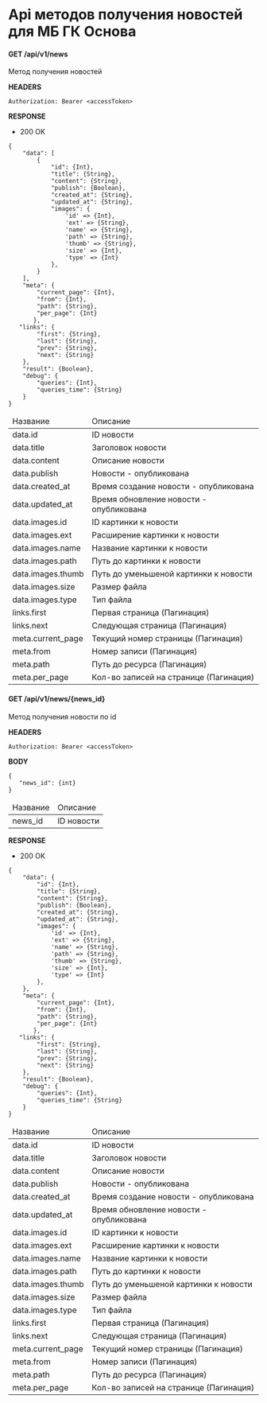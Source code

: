 # Api методов получения новостей для МБ ГК Основа

#### GET /api/v1/news

Метод получения новостей 

<b>HEADERS</b>

```
Authorization: Bearer <accessToken>
```

<b>RESPONSE</b>

+ 200 OK

```
{
    "data": [
        {
            "id": {Int},
            "title": {String},
            "content": {String},
            "publish": {Boolean},
            "created_at": {String},
            "updated_at": {String},
            "images": {
                'id' => {Int},
                'ext' => {String},
                'name' => {String},
                'path' => {String},
                'thumb' => {String},
                'size' => {Int},
                'type' => {Int}
            },
        }
    ],
    "meta": {
        "current_page": {Int},
        "from": {Int},
        "path": {String},
        "per_page": {Int}
       }, 
   "links": {
        "first": {String},
        "last": {String},
        "prev": {String},
        "next": {String}
    }, 
    "result": {Boolean},
    "debug": {
        "queries": {Int},
        "queries_time": {String}
    }
}
```

<table>
    <thead>
        <tr>
            <td>Название</td>
            <td>Описание</td>
        </tr>
    </thead>
    <tbody>
        <tr>
            <td>data.id</td>
            <td>ID новости</td>
        </tr>
        <tr>
            <td>data.title</td>
            <td>Заголовок новости</td>
        </tr>
        <tr>
            <td>data.content</td>
            <td>Описание новости</td>
        </tr>
        <tr>
            <td>data.publish</td>
            <td>Новости - опубликована</td>
        </tr>
        <tr>
            <td>data.created_at</td>
            <td>Время создание новости - опубликована</td>
        </tr>
        <tr>
            <td>data.updated_at</td>
            <td>Время обновление новости - опубликована</td>
        </tr>
        <tr>
            <td>data.images.id</td>
            <td>ID картинки к новости</td>
        </tr>
        <tr>
            <td>data.images.ext</td>
            <td>Расширение картинки к новости</td>
        </tr>
        <tr>
            <td>data.images.name</td>
            <td>Название картинки к новости</td>
        </tr>
        <tr>
            <td>data.images.path</td>
            <td>Путь до картинки к новости</td>
        </tr>
        <tr>
            <td>data.images.thumb</td>
            <td>Путь до уменьшеной картинки к новости</td>
        </tr>
        <tr>
            <td>data.images.size</td>
            <td>Размер файла</td>
        </tr>
        <tr>
            <td>data.images.type</td>
            <td>Тип файла</td>
        </tr>
        <tr>
            <td>links.first</td>
            <td>Первая страница (Пагинация)</td>
        </tr>
        <tr>
            <td>links.next</td>
            <td>Следующая страница (Пагинация)</td>
        </tr>
        <tr>
            <td>meta.current_page</td>
            <td>Текущий номер страницы (Пагинация)</td>
        </tr>
        <tr>
            <td>meta.from</td>
            <td>Номер записи (Пагинация)</td>
        </tr>
        <tr>
            <td>meta.path</td>
            <td>Путь до ресурса (Пагинация)</td>
        </tr>
        <tr>
            <td>meta.per_page</td>
            <td>Кол-во записей на странице (Пагинация)</td>
        </tr>
    </tbody>
</table>

#### GET /api/v1/news/{news_id}

Метод получения новости по id 

<b>HEADERS</b>

```
Authorization: Bearer <accessToken>
```

<b>BODY</b>
 ```
{
    "news_id": {int}
}
```

<table>
    <thead>
        <tr>
            <td>Название</td>
            <td>Описание</td>
        </tr>
    </thead>
    <tbody>
         <tr>
            <td>news_id</td>
            <td>ID новости</td>
        </tr>
    </tbody>
</table> 

<b>RESPONSE</b>

+ 200 OK

```
{
    "data": {
        "id": {Int},
        "title": {String},
        "content": {String},
        "publish": {Boolean},
        "created_at": {String},
        "updated_at": {String},
        "images": {
            'id' => {Int},
            'ext' => {String},
            'name' => {String},
            'path' => {String},
            'thumb' => {String},
            'size' => {Int},
            'type' => {Int}
        },
    },
    "meta": {
        "current_page": {Int},
        "from": {Int},
        "path": {String},
        "per_page": {Int}
       }, 
   "links": {
        "first": {String},
        "last": {String},
        "prev": {String},
        "next": {String}
    }, 
    "result": {Boolean},
    "debug": {
        "queries": {Int},
        "queries_time": {String}
    }
}
```

<table>
    <thead>
        <tr>
            <td>Название</td>
            <td>Описание</td>
        </tr>
    </thead>
    <tbody>
        <tr>
            <td>data.id</td>
            <td>ID новости</td>
        </tr>
        <tr>
            <td>data.title</td>
            <td>Заголовок новости</td>
        </tr>
        <tr>
            <td>data.content</td>
            <td>Описание новости</td>
        </tr>
        <tr>
            <td>data.publish</td>
            <td>Новости - опубликована</td>
        </tr>
        <tr>
            <td>data.created_at</td>
            <td>Время создание новости - опубликована</td>
        </tr>
        <tr>
            <td>data.updated_at</td>
            <td>Время обновление новости - опубликована</td>
        </tr>
        <tr>
            <td>data.images.id</td>
            <td>ID картинки к новости</td>
        </tr>
        <tr>
            <td>data.images.ext</td>
            <td>Расширение картинки к новости</td>
        </tr>
        <tr>
            <td>data.images.name</td>
            <td>Название картинки к новости</td>
        </tr>
        <tr>
            <td>data.images.path</td>
            <td>Путь до картинки к новости</td>
        </tr>
        <tr>
            <td>data.images.thumb</td>
            <td>Путь до уменьшеной картинки к новости</td>
        </tr>
        <tr>
            <td>data.images.size</td>
            <td>Размер файла</td>
        </tr>
        <tr>
            <td>data.images.type</td>
            <td>Тип файла</td>
        </tr>
        <tr>
            <td>links.first</td>
            <td>Первая страница (Пагинация)</td>
        </tr>
        <tr>
            <td>links.next</td>
            <td>Следующая страница (Пагинация)</td>
        </tr>
        <tr>
            <td>meta.current_page</td>
            <td>Текущий номер страницы (Пагинация)</td>
        </tr>
        <tr>
            <td>meta.from</td>
            <td>Номер записи (Пагинация)</td>
        </tr>
        <tr>
            <td>meta.path</td>
            <td>Путь до ресурса (Пагинация)</td>
        </tr>
        <tr>
            <td>meta.per_page</td>
            <td>Кол-во записей на странице (Пагинация)</td>
        </tr>
    </tbody>
</table>

